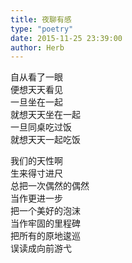 ```yaml
---  
title: 夜聊有感  
type: "poetry"  
date: 2015-11-25 23:39:00  
author: Herb  
---  
```

自从看了一眼  
便想天天看见  
一旦坐在一起  
就想天天坐在一起  
一旦同桌吃过饭  
就想天天一起吃饭  

我们的天性啊  
生来得寸进尺  
总把一次偶然的偶然  
当作更进一步  
把一个美好的泡沫  
当作牢固的里程碑  
把所有的原地逡巡  
误读成向前游弋